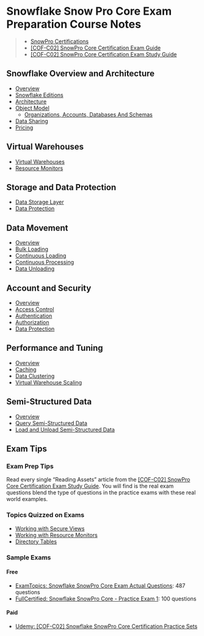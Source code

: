 # Snowflake Snow Pro Core Exam Preparation Course Notes #

> * [SnowPro Certifications](https://www.snowflake.com/certifications/)
> * [[COF-C02] SnowPro Core Certification Exam Guide](https://learn.snowflake.com/courses/course-v1:snowflake+CERT-SPC-GUIDE+B/about)
> * [[COF-C02] SnowPro Core Certification Exam Study Guide](https://learn.snowflake.com/courses/course-v1:snowflake+SPSG-CORE+B/about)

## Snowflake Overview and Architecture ##
* [Overview](Overview/Overview.md)
* [Snowflake Editions](Overview/Editions.md)
* [Architecture](Overview/Architecture.md)
* [Object Model](Overview/ObjectModel.md)
  * [Organizations, Accounts, Databases And Schemas](Overview/OrganizationsAccountsDatabasesAndSchemas.md)
* [Data Sharing](Overview/DataSharing.md)
* [Pricing](Overview/Pricing.md)

## Virtual Warehouses ##
* [Virtual Warehouses](VirtualWarehouses/VirtualWarehouses.md)
* [Resource Monitors](VirtualWarehouses/ResourceMonitors.md)

## Storage and Data Protection ##
* [Data Storage Layer](StorageAndDataProtection/DataStorageLayer.md)
* [Data Protection](StorageAndDataProtection/DataProtection.md)

## Data Movement ##
* [Overview](DataMovement/Overview.md)
* [Bulk Loading](DataMovement/BulkLoading.md)
* [Continuous Loading](DataMovement/ContinuousDataLoading.md)
* [Continuous Processing](DataMovement/ContinuousDataProcessing.md)
* [Data Unloading](DataMovement/DataUnloading.md)

## Account and Security ##
* [Overview](AccountAndSecurity/Overview.md)
* [Access Control](AccountAndSecurity/AccessControl.md)
* [Authentication](AccountAndSecurity/Authentication.md)
* [Authorization](AccountAndSecurity/Authorization.md)
* [Data Protection](AccountAndSecurity/DataProtection.md)

## Performance and Tuning ##
* [Overview](PerformanceAndTuning/Overview.md)
* [Caching](PerformanceAndTuning/Caching.md)
* [Data Clustering](PerformanceAndTuning/DataClustering.md)
* [Virtual Warehouse Scaling](PerformanceAndTuning/VirtualWarehouseScaling.md)

## Semi-Structured Data ##
* [Overview](SemiStructuredData/Overview.md)
* [Query Semi-Structured Data](SemiStructuredData/QuerySemiStructuredData.md)
* [Load and Unload Semi-Structured Data](SemiStructuredData/LoadAndUnloadSemiStructuredData.md)

## Exam Tips ##

### Exam Prep Tips ###
Read every single “Reading Assets” article from the [[COF-C02] SnowPro Core Certification Exam Study Guide](https://learn.snowflake.com/courses/course-v1:snowflake+SPSG-CORE+B/about).  You will find is the real exam questions blend the type of questions in the practice exams with these real world examples.

### Topics Quizzed on Exams ###
* [Working with Secure Views](https://docs.snowflake.com/en/user-guide/views-secure.html)
* [Working with Resource Monitors](https://docs.snowflake.com/en/user-guide/resource-monitors.html)
* [Directory Tables](https://docs.snowflake.com/en/user-guide/data-load-dirtables.html)

### Sample Exams ###

#### Free ####
* [ExamTopics: Snowflake SnowPro Core Exam Actual Questions](https://www.examtopics.com/exams/snowflake/snowpro-core/view/01/): 487 questions
* [FullCertified: Snowflake SnowPro Core - Practice Exam 1](https://www.fullcertified.com/certification/snowflake-snowpro-core/exam/1): 100 questions

#### Paid ####
* [Udemy: [COF-C02] Snowflake SnowPro Core Certification Practice Sets](https://www.udemy.com/course/snowflake-snowpro-core-certification-exam-practice-sets/)  
